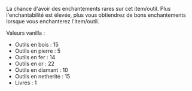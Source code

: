 La chance d'avoir des enchantements rares sur cet item/outil. Plus l'enchantabilité est élevée, plus vous obtiendrez de bons enchantements lorsque vous enchanterez l'item/outil.

Valeurs vanilla :

* Outils en bois : 15
* Outils en pierre : 5
* Outils en fer : 14
* Outils en or : 22
* Outils en diamant : 10
* Outils en netherite : 15
* Livres : 1